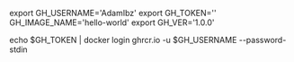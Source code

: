 export GH_USERNAME='AdamIbz'
export GH_TOKEN=''
GH_IMAGE_NAME='hello-world'
export GH_VER='1.0.0'

echo $GH_TOKEN | docker login ghrcr.io -u $GH_USERNAME --password-stdin

